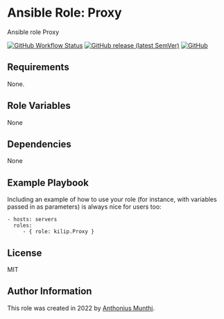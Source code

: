 Ansible Role: Proxy
=========

Ansible role Proxy

[![GitHub Workflow Status](https://img.shields.io/github/workflow/status/kilip/ansible-role-proxy/CI?style=flat-square)](https://github.com/kilip/ansible-role-proxy/actions/workflows/ci.yml)
[![GitHub release (latest SemVer)](https://img.shields.io/github/v/release/kilip/ansible-role-proxy?style=flat-square)](https://github.com/kilip/ansible-role-proxy/releases)
[![GitHub](https://img.shields.io/github/license/kilip/ansible-role-proxy?style=flat-square)](https://github.com/kilip/ansible-role-proxy/blob/main/LICENSE)

Requirements
------------

None.

Role Variables
--------------

None

Dependencies
------------

None

Example Playbook
----------------

Including an example of how to use your role (for instance, with variables passed in as parameters) is always nice for users too:

    - hosts: servers
      roles:
         - { role: kilip.Proxy }

License
-------

MIT

Author Information
------------------

This role was created in 2022 by [Anthonius Munthi](https://itstoni.com).
